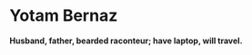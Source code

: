 # Yotam Bernaz
**Husband, father, bearded raconteur; have laptop, will travel.**
<br>



<!--
The bow that is stable.
-->

